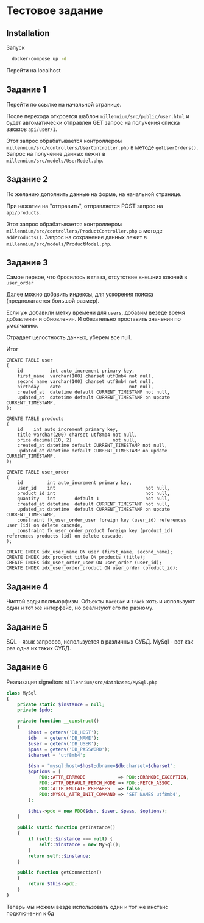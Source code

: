 # Тестовое задание 


## Installation

Запуск

```bash
  docker-compose up -d
```
Перейти на localhost


## Задание 1

Перейти по ссылке на начальной странице.

После перехода откроется шаблон `millennium/src/public/user.html` и будет автоматически отправлен GET запрос на получения списка заказов `api/user/1`.

Этот запрос обрабатывается контроллером `millennium/src/controllers/UserController.php` в методе `getUserOrders()`.
Запрос на получение данных лежит в `millennium/src/models/UserModel.php`.


## Задание 2

По желанию дополнить данные на форме, на начальной странице. 

При нажатии на "отправить", отправляется POST запрос на `api/products`.

Этот запрос обрабатывается контроллером `millennium/src/controllers/ProductController.php` в методе `addProducts()`.
Запрос на сохранение данных лежит в `millennium/src/models/ProductModel.php`.

## Задание 3
Самое первое, что бросилось в глаза, отсутствие внешних ключей в `user_order`

Далее можно добавить индексы, для ускорения поиска (предполагается большой размер).

Если уж добавили метку времени для `users`, добавим везеде время добавления и обновления. И обязательно проставить значения по умолчанию.

Страдает целостность данных, уберем все null.

Итог


```MySql
CREATE TABLE user
(
    id          int auto_increment primary key,
    first_name  varchar(100) charset utf8mb4 not null,
    second_name varchar(100) charset utf8mb4 not null,
    birthday    date                         not null,
    created_at  datetime default CURRENT_TIMESTAMP not null,
    updated_at  datetime default CURRENT_TIMESTAMP on update CURRENT_TIMESTAMP,
);

CREATE TABLE products
(
    id    int auto_increment primary key,
    title varchar(200) charset utf8mb4 not null,
    price decimal(10, 2)               not null,
    created_at datetime default CURRENT_TIMESTAMP not null,
    updated_at datetime default CURRENT_TIMESTAMP on update CURRENT_TIMESTAMP,
);

CREATE TABLE user_order
(
    id         int auto_increment primary key,
    user_id    int                                 not null,
    product_id int                                 not null,
    quantity   int       default 1                 not null,
    created_at datetime  default CURRENT_TIMESTAMP not null,
    updated_at datetime  default CURRENT_TIMESTAMP on update CURRENT_TIMESTAMP,
    constraint fk_user_order_user foreign key (user_id) references user (id) on delete cascade,
    constraint fk_user_order_product foreign key (product_id) references products (id) on delete cascade,
);

CREATE INDEX idx_user_name ON user (first_name, second_name);
CREATE INDEX idx_product_title ON products (title);
CREATE INDEX idx_user_order_user ON user_order (user_id);
CREATE INDEX idx_user_order_product ON user_order (product_id);
```

## Задание 4

Чистой воды полиморфизм. Объекты `RaceCar` и `Track` хоть и используют один и тот же интерфейс, но реализуют его по разному.

## Задание 5

SQL - язык запросов, используется в различных СУБД.
MySql - вот как раз одна их таких СУБД.

## Задание 6

Реализация signelton: `millennium/src/databases/MySql.php`

```PHP
class MySql
{
    private static $instance = null;
    private $pdo;

    private function __construct()
    {
        $host = getenv('DB_HOST');
        $db   = getenv('DB_NAME');
        $user = getenv('DB_USER');
        $pass = getenv('DB_PASSWORD');
        $charset = 'utf8mb4';

        $dsn = "mysql:host=$host;dbname=$db;charset=$charset";
        $options = [
            PDO::ATTR_ERRMODE            => PDO::ERRMODE_EXCEPTION,
            PDO::ATTR_DEFAULT_FETCH_MODE => PDO::FETCH_ASSOC,
            PDO::ATTR_EMULATE_PREPARES   => false,
            PDO::MYSQL_ATTR_INIT_COMMAND => 'SET NAMES utf8mb4',
        ];

        $this->pdo = new PDO($dsn, $user, $pass, $options);
    }

    public static function getInstance()
    {
        if (self::$instance === null) {
            self::$instance = new MySql();
        }
        return self::$instance;
    }

    public function getConnection()
    {
        return $this->pdo;
    }
}
```

Теперь мы можем везде использовать один и тот же инстанс подключения к бд